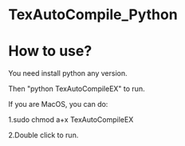 # TexAutoCompile_Python

# How to use?

You need install python any version.

Then "python TexAutoCompileEX" to run.

If you are MacOS, you can do:

1.sudo chmod a+x TexAutoCompileEX

2.Double click to run.
